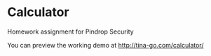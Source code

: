 # Calculator
Homework assignment for Pindrop Security

You can preview the working demo at http://tina-go.com/calculator/
